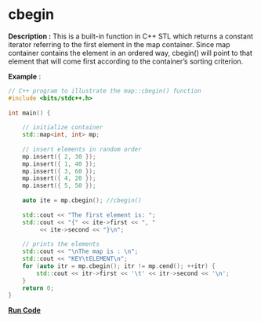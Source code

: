 # cbegin

**Description :** This is a built-in function in C++ STL which returns a constant iterator referring to the first element in the map container. Since map container contains the element in an ordered way, cbegin() will point to that element that will come first according to the container’s sorting criterion.

**Example** :

```cpp
// C++ program to illustrate the map::cbegin() function 
#include <bits/stdc++.h> 
  
int main() { 
  
    // initialize container 
    std::map<int, int> mp; 
  
    // insert elements in random order 
    mp.insert({ 2, 30 }); 
    mp.insert({ 1, 40 }); 
    mp.insert({ 3, 60 }); 
    mp.insert({ 4, 20 }); 
    mp.insert({ 5, 50 }); 
  
    auto ite = mp.cbegin(); //cbegin() 
  
    std::cout << "The first element is: "; 
    std::cout << "{" << ite->first << ", "
         << ite->second << "}\n"; 
  
    // prints the elements 
    std::cout << "\nThe map is : \n"; 
    std::cout << "KEY\tELEMENT\n"; 
    for (auto itr = mp.cbegin(); itr != mp.cend(); ++itr) { 
        std::cout << itr->first << '\t' << itr->second << '\n'; 
    } 
    return 0; 
} 
```
**[Run Code](https://rextester.com/ERYQ22608)**
